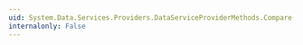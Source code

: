 ```yaml
---
uid: System.Data.Services.Providers.DataServiceProviderMethods.Compare(System.Boolean,System.Boolean)
internalonly: False
---
```

